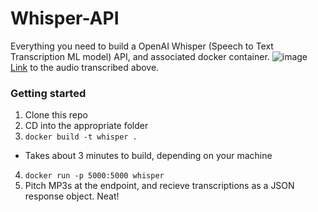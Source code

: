 # Whisper-API
Everything you need to build a OpenAI Whisper (Speech to Text Transcription ML model) API, and associated docker container.
![image](https://user-images.githubusercontent.com/36832027/209445003-ab3fc086-4d23-4f58-87ff-6b26f98ebc37.png)
[Link](https://www.youtube.com/shorts/5VUEYktKI6s) to the audio transcribed above.  

### Getting started
1. Clone this repo
2. CD into the appropriate folder
3. ```docker build -t whisper .```
  - Takes about 3 minutes to build, depending on your machine
4. ```docker run -p 5000:5000 whisper```
5. Pitch MP3s at the endpoint, and recieve transcriptions as a JSON response object. Neat!
